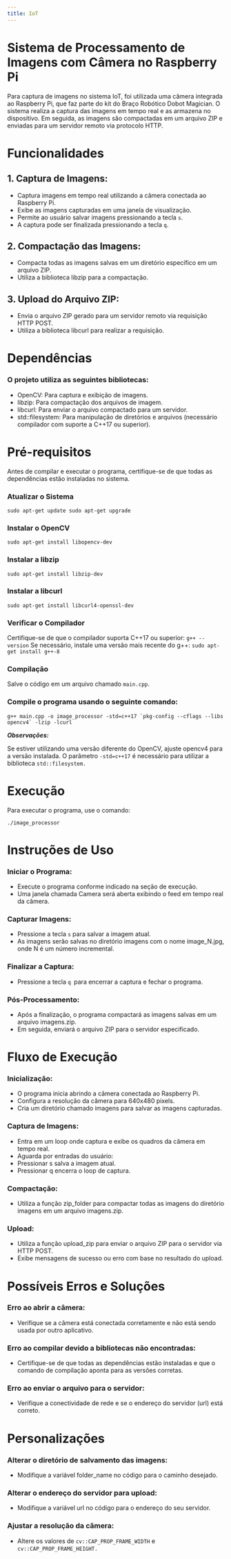 ```yaml
---
title: IoT
---
```


# Sistema de Processamento de Imagens com Câmera no Raspberry Pi

Para captura de imagens no sistema IoT, foi utilizada uma câmera integrada ao Raspberry Pi, que faz parte do kit do Braço Robótico Dobot Magician. O sistema realiza a captura das imagens em tempo real e as armazena no dispositivo. Em seguida, as imagens são compactadas em um arquivo ZIP e enviadas para um servidor remoto via protocolo HTTP.

# Funcionalidades

## 1. Captura de Imagens:

- Captura imagens em tempo real utilizando a câmera conectada ao Raspberry Pi.
- Exibe as imagens capturadas em uma janela de visualização.
- Permite ao usuário salvar imagens pressionando a tecla ``s``.
- A captura pode ser finalizada pressionando a tecla ``q``.

## 2. Compactação das Imagens:

- Compacta todas as imagens salvas em um diretório específico em um arquivo ZIP.
- Utiliza a biblioteca libzip para a compactação.

## 3. Upload do Arquivo ZIP:

- Envia o arquivo ZIP gerado para um servidor remoto via requisição HTTP POST.
- Utiliza a biblioteca libcurl para realizar a requisição.

# Dependências

### O projeto utiliza as seguintes bibliotecas:

- OpenCV: Para captura e exibição de imagens.
- libzip: Para compactação dos arquivos de imagem.
- libcurl: Para enviar o arquivo compactado para um servidor.
- std::filesystem: Para manipulação de diretórios e arquivos (necessário compilador com suporte a C++17 ou superior).

# Pré-requisitos
Antes de compilar e executar o programa, certifique-se de que todas as dependências estão instaladas no sistema.

### Atualizar o Sistema
``
sudo apt-get update
sudo apt-get upgrade
``

### Instalar o OpenCV
``
sudo apt-get install libopencv-dev
``
### Instalar a libzip
``
sudo apt-get install libzip-dev
``
### Instalar a libcurl
``
sudo apt-get install libcurl4-openssl-dev
``
### Verificar o Compilador
Certifique-se de que o compilador suporta C++17 ou superior:
``
g++ --version
``
Se necessário, instale uma versão mais recente do g++:
``
sudo apt-get install g++-8
``
### Compilação
Salve o código em um arquivo chamado ``main.cpp``.

### Compile o programa usando o seguinte comando:
``
g++ main.cpp -o image_processor -std=c++17 `pkg-config --cflags --libs opencv4` -lzip -lcurl
``

**_Observações:_**

Se estiver utilizando uma versão diferente do OpenCV, ajuste opencv4 para a versão instalada.
O parâmetro ``-std=c++17`` é necessário para utilizar a biblioteca ``std::filesystem.``

# Execução
Para executar o programa, use o comando:

``
./image_processor
``

# Instruções de Uso

### Iniciar o Programa:

- Execute o programa conforme indicado na seção de execução.
- Uma janela chamada Camera será aberta exibindo o feed em tempo real da câmera.

### Capturar Imagens:

- Pressione a tecla ``s`` para salvar a imagem atual.
- As imagens serão salvas no diretório imagens com o nome image_N.jpg, onde N é um número incremental.

### Finalizar a Captura:

- Pressione a tecla ``q ``para encerrar a captura e fechar o programa.

### Pós-Processamento:

- Após a finalização, o programa compactará as imagens salvas em um arquivo imagens.zip.
- Em seguida, enviará o arquivo ZIP para o servidor especificado.

# Fluxo de Execução
### Inicialização:

- O programa inicia abrindo a câmera conectada ao Raspberry Pi.
- Configura a resolução da câmera para 640x480 pixels.
- Cria um diretório chamado imagens para salvar as imagens capturadas.

### Captura de Imagens:

- Entra em um loop onde captura e exibe os quadros da câmera em tempo real.
- Aguarda por entradas do usuário:
- Pressionar s salva a imagem atual.
- Pressionar q encerra o loop de captura.

### Compactação:

- Utiliza a função zip_folder para compactar todas as imagens do diretório imagens em um arquivo imagens.zip.

### Upload:

- Utiliza a função upload_zip para enviar o arquivo ZIP para o servidor via HTTP POST.
- Exibe mensagens de sucesso ou erro com base no resultado do upload.

# Possíveis Erros e Soluções

### Erro ao abrir a câmera:

- Verifique se a câmera está conectada corretamente e não está sendo usada por outro aplicativo.

### Erro ao compilar devido a bibliotecas não encontradas:

- Certifique-se de que todas as dependências estão instaladas e que o comando de compilação aponta para as versões corretas.

### Erro ao enviar o arquivo para o servidor:

- Verifique a conectividade de rede e se o endereço do servidor (url) está correto.

# Personalizações

### Alterar o diretório de salvamento das imagens:

- Modifique a variável folder_name no código para o caminho desejado.

### Alterar o endereço do servidor para upload:

- Modifique a variável url no código para o endereço do seu servidor.

### Ajustar a resolução da câmera:

- Altere os valores de ``cv::CAP_PROP_FRAME_WIDTH`` e ``cv::CAP_PROP_FRAME_HEIGHT.``